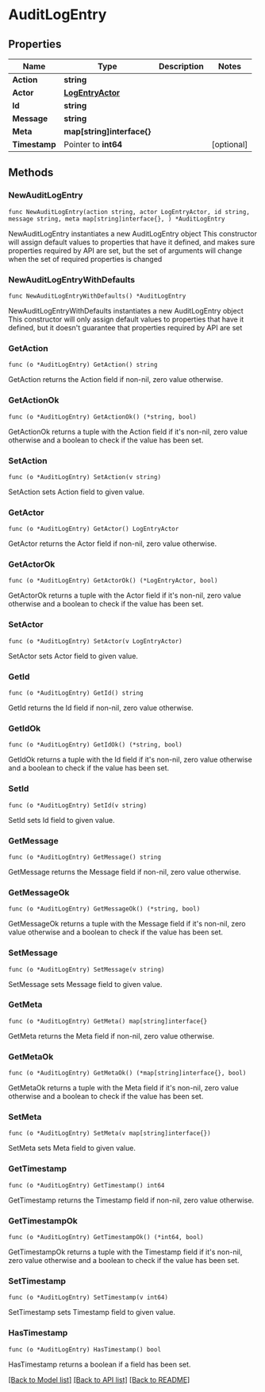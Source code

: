 # AuditLogEntry

## Properties

Name | Type | Description | Notes
------------ | ------------- | ------------- | -------------
**Action** | **string** |  | 
**Actor** | [**LogEntryActor**](LogEntryActor.md) |  | 
**Id** | **string** |  | 
**Message** | **string** |  | 
**Meta** | **map[string]interface{}** |  | 
**Timestamp** | Pointer to **int64** |  | [optional] 

## Methods

### NewAuditLogEntry

`func NewAuditLogEntry(action string, actor LogEntryActor, id string, message string, meta map[string]interface{}, ) *AuditLogEntry`

NewAuditLogEntry instantiates a new AuditLogEntry object
This constructor will assign default values to properties that have it defined,
and makes sure properties required by API are set, but the set of arguments
will change when the set of required properties is changed

### NewAuditLogEntryWithDefaults

`func NewAuditLogEntryWithDefaults() *AuditLogEntry`

NewAuditLogEntryWithDefaults instantiates a new AuditLogEntry object
This constructor will only assign default values to properties that have it defined,
but it doesn't guarantee that properties required by API are set

### GetAction

`func (o *AuditLogEntry) GetAction() string`

GetAction returns the Action field if non-nil, zero value otherwise.

### GetActionOk

`func (o *AuditLogEntry) GetActionOk() (*string, bool)`

GetActionOk returns a tuple with the Action field if it's non-nil, zero value otherwise
and a boolean to check if the value has been set.

### SetAction

`func (o *AuditLogEntry) SetAction(v string)`

SetAction sets Action field to given value.


### GetActor

`func (o *AuditLogEntry) GetActor() LogEntryActor`

GetActor returns the Actor field if non-nil, zero value otherwise.

### GetActorOk

`func (o *AuditLogEntry) GetActorOk() (*LogEntryActor, bool)`

GetActorOk returns a tuple with the Actor field if it's non-nil, zero value otherwise
and a boolean to check if the value has been set.

### SetActor

`func (o *AuditLogEntry) SetActor(v LogEntryActor)`

SetActor sets Actor field to given value.


### GetId

`func (o *AuditLogEntry) GetId() string`

GetId returns the Id field if non-nil, zero value otherwise.

### GetIdOk

`func (o *AuditLogEntry) GetIdOk() (*string, bool)`

GetIdOk returns a tuple with the Id field if it's non-nil, zero value otherwise
and a boolean to check if the value has been set.

### SetId

`func (o *AuditLogEntry) SetId(v string)`

SetId sets Id field to given value.


### GetMessage

`func (o *AuditLogEntry) GetMessage() string`

GetMessage returns the Message field if non-nil, zero value otherwise.

### GetMessageOk

`func (o *AuditLogEntry) GetMessageOk() (*string, bool)`

GetMessageOk returns a tuple with the Message field if it's non-nil, zero value otherwise
and a boolean to check if the value has been set.

### SetMessage

`func (o *AuditLogEntry) SetMessage(v string)`

SetMessage sets Message field to given value.


### GetMeta

`func (o *AuditLogEntry) GetMeta() map[string]interface{}`

GetMeta returns the Meta field if non-nil, zero value otherwise.

### GetMetaOk

`func (o *AuditLogEntry) GetMetaOk() (*map[string]interface{}, bool)`

GetMetaOk returns a tuple with the Meta field if it's non-nil, zero value otherwise
and a boolean to check if the value has been set.

### SetMeta

`func (o *AuditLogEntry) SetMeta(v map[string]interface{})`

SetMeta sets Meta field to given value.


### GetTimestamp

`func (o *AuditLogEntry) GetTimestamp() int64`

GetTimestamp returns the Timestamp field if non-nil, zero value otherwise.

### GetTimestampOk

`func (o *AuditLogEntry) GetTimestampOk() (*int64, bool)`

GetTimestampOk returns a tuple with the Timestamp field if it's non-nil, zero value otherwise
and a boolean to check if the value has been set.

### SetTimestamp

`func (o *AuditLogEntry) SetTimestamp(v int64)`

SetTimestamp sets Timestamp field to given value.

### HasTimestamp

`func (o *AuditLogEntry) HasTimestamp() bool`

HasTimestamp returns a boolean if a field has been set.


[[Back to Model list]](../README.md#documentation-for-models) [[Back to API list]](../README.md#documentation-for-api-endpoints) [[Back to README]](../README.md)


